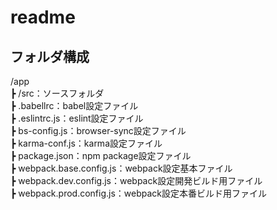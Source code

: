 # readme

## フォルダ構成

/app  
┣ /src：ソースフォルダ  
┣ .babellrc：babel設定ファイル  
┣ .eslintrc.js：eslint設定ファイル  
┣ bs-config.js：browser-sync設定ファイル  
┣ karma-conf.js：karma設定ファイル  
┣ package.json：npm package設定ファイル  
┣ webpack.base.config.js：webpack設定基本ファイル  
┣ webpack.dev.config.js：webpack設定開発ビルド用ファイル  
┣ webpack.prod.config.js：webpack設定本番ビルド用ファイル  



